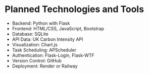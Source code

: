 # Planned Technologies and Tools
- Backend:	Python with Flask
- Frontend:	HTML/CSS, JavaScript, Bootstrap
- Database:	SQLite
- API Data:	UK Carbon Intensity API
- Visualization:	Chart.js
- Task Scheduling:	APScheduler
- Authentication:	Flask-Login, Flask-WTF
- Version Control:	GitHub
- Deployment:	Render or Railway
